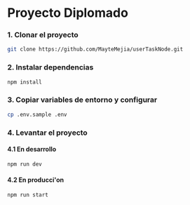 # Proyecto Diplomado

### 1. Clonar el proyecto
```bash
git clone https://github.com/MayteMejia/userTaskNode.git
```

### 2. Instalar dependencias
```bash
npm install
```

### 3. Copiar variables de entorno y configurar
```bash
cp .env.sample .env
```

### 4. Levantar el proyecto
#### 4.1 En desarrollo
```bash
npm run dev
```

#### 4.2 En producci'on
```bash
npm run start
```